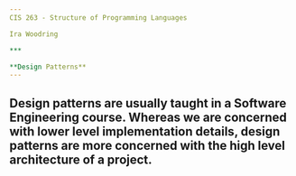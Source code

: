 ```yaml
---
CIS 263 - Structure of Programming Languages

Ira Woodring

***

**Design Patterns**
---
```

Design patterns are usually taught in a Software Engineering course.  Whereas we are concerned with lower level implementation details, design patterns are more concerned with the high level architecture of a project.
---
